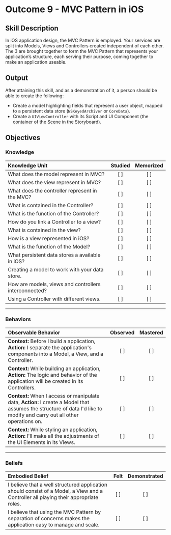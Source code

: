 # Outcome 9 - MVC Pattern in iOS
## Skill Description

In iOS application design, the MVC Pattern is employed.
Your services are split into Models, Views and Controllers created independent of each other. The 3 are brought together to form the MVC Pattern that represents your application’s structure, each serving their purpose, coming together to make an application useable.

## Output
After attaining this skill, and as a demonstration of it, a person should be able to create the following:

- Create a model highlighting fields that represent a user object, mapped to a persistent data store (`NSKeyedArchiver` or `CoreData`).
- Create a `UIViewController` with its Script and UI Component (the container of the Scene in the Storyboard).

## Objectives

### Knowledge

| Knowledge Unit   |      Studied      | Memorized |
|:-------------|:------------------:|:--------:|
| What does the model represent in MVC? | [ ] | [ ] |
| What does the view represent in MVC? | [ ] | [ ] |
| What does the controller represent in the MVC? | [ ] | [ ] |
| What is contained in the Controller? | [ ] | [ ] |
| What is the function of the Controller? | [ ] | [ ] |
| How do you link a Controller to a view? | [ ] | [ ] |
| What is contained in the view? | [ ] | [ ] |
| How is a view represented in iOS? | [ ] | [ ] |
| What is the function of the Model? | [ ] | [ ] |
| What persistent data stores a available in iOS? | [ ] | [ ] |
| Creating a model to work with your data store. | [ ] | [ ] |
| How are models, views and controllers interconnected? | [ ] | [ ] |
| Using a Controller with different views. | [ ] | [ ] |

-------

### Behaviors

| Observable Behavior   |      Observed      | Mastered |
|:-------------|:------------------:|:--------:|
| **Context:** Before I build a application, **Action:** I separate the application's components into a Model, a View, and a Controller. | [ ] | [ ] |
| **Context:** While building an application, **Action:** The logic and behavior of the application will be created in its Controllers. | [ ] | [ ] |
| **Context:** When I access or manipulate data, **Action:** I create a Model that assumes the structure of data I'd like to modify and carry out all other operations on. | [ ] | [ ] |
| **Context:** While styling an application, **Action:** I'll make all the adjustments of the UI Elements in its Views. | [ ] | [ ] |

-------

### Beliefs

| Embodied Belief   |      Felt      | Demonstrated |
|:-------------|:------------------:|:--------:|
| I believe that a well structured application should consist of a Model, a View and a Controller all playing their appropriate roles. | [ ] | [ ] |
| I believe that using the MVC Pattern by separation of concerns makes the application easy to manage and scale. | [ ] | [ ] |
